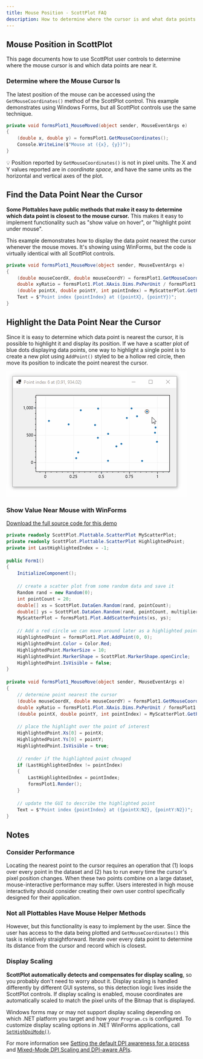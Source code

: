 ```yaml
---
title: Mouse Position - ScottPlot FAQ
description: How to determine where the cursor is and what data points may be near it
---
```


## Mouse Position in ScottPlot

This page documents how to use ScottPlot user controls to determine where the mouse cursor is and which data points are near it. 

### Determine where the Mouse Cursor Is

The latest position of the mouse can be accessed using the `GetMouseCoordinates()` method of the ScottPlot control. This example demonstrates using Windows Forms, but all ScottPlot controls use the same technique.

```cs
private void formsPlot1_MouseMoved(object sender, MouseEventArgs e)
{
    (double x, double y) = formsPlot1.GetMouseCoordinates();
    Console.WriteLine($"Mouse at ({x}, {y})");
}
```

💡 Position reported by `GetMouseCoordinates()` is not in pixel units. The X and Y values reported are in _coordinate space_, and have the same units as the horizontal and vertical axes of the plot.

## Find the Data Point Near the Cursor

**Some Plottables have public methods that make it easy to determine which data point is closest to the mouse cursor.** This makes it easy to implement functionality such as "show value on hover", or "highlight point under mouse".

This example demonstrates how to display the data point nearest the cursor whenever the mouse moves. It's showing using WinForms, but the code is virtually identical with all ScottPlot controls.

```cs
private void formsPlot1_MouseMove(object sender, MouseEventArgs e)
{
    (double mouseCoordX, double mouseCoordY) = formsPlot1.GetMouseCoordinates();
    double xyRatio = formsPlot1.Plot.XAxis.Dims.PxPerUnit / formsPlot1.Plot.YAxis.Dims.PxPerUnit;
    (double pointX, double pointY, int pointIndex) = MyScatterPlot.GetPointNearest(mouseCoordX, mouseCoordY, xyRatio);
    Text = $"Point index {pointIndex} at ({pointX}, {pointY})";
}
```

## Highlight the Data Point Near the Cursor

Since it is easy to determine which data point is nearest the cursor, it is possible to highlight it and display its position. If we have a scatter plot of blue dots displaying data points, one way to highlight a single point is to create a new plot using `AddPoint()` styled to be a hollow red circle, then move its position to indicate the point nearest the cursor.

<div class="text-center">

![](highlight-point.gif)

</div>

### Show Value Near Mouse with WinForms

[Download the full source code for this demo](https://github.com/ScottPlot/Website/tree/main/src/faq/mouse-position/src/)

```cs
private readonly ScottPlot.Plottable.ScatterPlot MyScatterPlot;
private readonly ScottPlot.Plottable.ScatterPlot HighlightedPoint;
private int LastHighlightedIndex = -1;

public Form1()
{
    InitializeComponent();

    // create a scatter plot from some random data and save it
    Random rand = new Random(0);
    int pointCount = 20;
    double[] xs = ScottPlot.DataGen.Random(rand, pointCount);
    double[] ys = ScottPlot.DataGen.Random(rand, pointCount, multiplier: 1_000);
    MyScatterPlot = formsPlot1.Plot.AddScatterPoints(xs, ys);

    // Add a red circle we can move around later as a highlighted point indicator
    HighlightedPoint = formsPlot1.Plot.AddPoint(0, 0);
    HighlightedPoint.Color = Color.Red;
    HighlightedPoint.MarkerSize = 10;
    HighlightedPoint.MarkerShape = ScottPlot.MarkerShape.openCircle;
    HighlightedPoint.IsVisible = false;
}

private void formsPlot1_MouseMove(object sender, MouseEventArgs e)
{
    // determine point nearest the cursor
    (double mouseCoordX, double mouseCoordY) = formsPlot1.GetMouseCoordinates();
    double xyRatio = formsPlot1.Plot.XAxis.Dims.PxPerUnit / formsPlot1.Plot.YAxis.Dims.PxPerUnit;
    (double pointX, double pointY, int pointIndex) = MyScatterPlot.GetPointNearest(mouseCoordX, mouseCoordY, xyRatio);

    // place the highlight over the point of interest
    HighlightedPoint.Xs[0] = pointX;
    HighlightedPoint.Ys[0] = pointY;
    HighlightedPoint.IsVisible = true;

    // render if the highlighted point chnaged
    if (LastHighlightedIndex != pointIndex)
    {
        LastHighlightedIndex = pointIndex;
        formsPlot1.Render();
    }

    // update the GUI to describe the highlighted point
    Text = $"Point index {pointIndex} at ({pointX:N2}, {pointY:N2})";
}
```

## Notes

### Consider Performance

Locating the nearest point to the cursor requires an operation that (1) loops over every point in the dataset and (2) has to run every time the cursor's pixel position changes. When these two points combine on a large dataset, mouse-interactive performance may suffer. Users interested in high mouse interactivity should consider creating their own user control specifically designed for their application.

### Not all Plottables Have Mouse Helper Methods
However, but this functionality is easy to implement by the user. Since the user has access to the data being plotted and `GetMouseCoordinates()` this task is relatively straightforward. Iterate over every data point to determine its distance from the cursor and record which is closest.

### Display Scaling

**ScottPlot automatically detects and compensates for display scaling**, so you probably don't need to worry about it. Display scaling is handled differently by different GUI systems, so this detection logic lives inside the ScottPlot controls. If display scaling is enabled, mouse coordinates are automatically scaled to match the pixel units of the Bitmap that is displayed.

Windows forms may or may not support display scaling depending on which .NET platform you target and how your `Program.cs` is configured. To customize display scaling options in .NET WinForms applications, call [`SetHighDpiMode()`](https://docs.microsoft.com/en-us/dotnet/api/system.windows.forms.application.sethighdpimode).

For more information see [Setting the default DPI awareness for a process](https://docs.microsoft.com/en-us/windows/win32/hidpi/setting-the-default-dpi-awareness-for-a-process) and [Mixed-Mode DPI Scaling and DPI-aware APIs](https://docs.microsoft.com/en-us/windows/win32/hidpi/high-dpi-improvements-for-desktop-applications).
